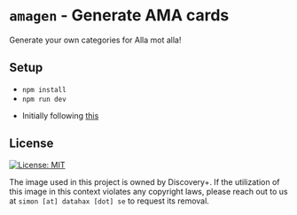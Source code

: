 # `amagen` - Generate AMA cards

Generate your own categories for Alla mot alla!

## Setup

- `npm install`
- `npm run dev`

* Initially following
  [this](https://blog.logrocket.com/how-to-set-up-node-typescript-express/)

## License

[![License: MIT](https://img.shields.io/badge/License-MIT-yellow.svg)](https://opensource.org/licenses/MIT)

The image used in this project is owned by Discovery+. If the utilization of
this image in this context violates any copyright laws, please reach out to us
at `simon [at] datahax [dot] se` to request its removal.
